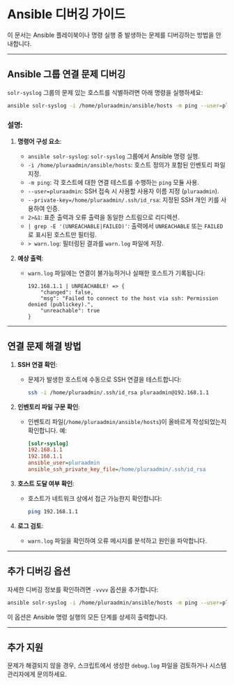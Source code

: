 # Ansible 디버깅 가이드

이 문서는 Ansible 플레이북이나 명령 실행 중 발생하는 문제를 디버깅하는 방법을 안내합니다.

---

## Ansible 그룹 연결 문제 디버깅

`solr-syslog` 그룹의 문제 있는 호스트를 식별하려면 아래 명령을 실행하세요:

```bash
ansible solr-syslog -i /home/pluraadmin/ansible/hosts -m ping --user=pluraadmin --private-key=/home/pluraadmin/.ssh/id_rsa 2>&1 | grep -E '(UNREACHABLE|FAILED)' > warn.log
```

### 설명:

1. **명령어 구성 요소**:
   - `ansible solr-syslog`: `solr-syslog` 그룹에서 Ansible 명령 실행.
   - `-i /home/pluraadmin/ansible/hosts`: 호스트 정의가 포함된 인벤토리 파일 지정.
   - `-m ping`: 각 호스트에 대한 연결 테스트를 수행하는 `ping` 모듈 사용.
   - `--user=pluraadmin`: SSH 접속 시 사용할 사용자 이름 지정 (`pluraadmin`).
   - `--private-key=/home/pluraadmin/.ssh/id_rsa`: 지정된 SSH 개인 키를 사용하여 인증.
   - `2>&1`: 표준 출력과 오류 출력을 동일한 스트림으로 리디렉션.
   - `| grep -E '(UNREACHABLE|FAILED)'`: 출력에서 `UNREACHABLE` 또는 `FAILED`로 표시된 호스트만 필터링.
   - `> warn.log`: 필터링된 결과를 `warn.log` 파일에 저장.

2. **예상 출력**:
   - `warn.log` 파일에는 연결이 불가능하거나 실패한 호스트가 기록됩니다:
     ```
     192.168.1.1 | UNREACHABLE! => {
         "changed": false,
         "msg": "Failed to connect to the host via ssh: Permission denied (publickey).",
         "unreachable": true
     }
     ```

---

## 연결 문제 해결 방법

1. **SSH 연결 확인**:
   - 문제가 발생한 호스트에 수동으로 SSH 연결을 테스트합니다:
     ```bash
     ssh -i /home/pluraadmin/.ssh/id_rsa pluraadmin@192.168.1.1
     ```

2. **인벤토리 파일 구문 확인**:
   - 인벤토리 파일(`/home/pluraadmin/ansible/hosts`)이 올바르게 작성되었는지 확인합니다. 예:
     ```ini
     [solr-syslog]
     192.168.1.1
     192.168.1.1
     ansible_user=pluraadmin
     ansible_ssh_private_key_file=/home/pluraadmin/.ssh/id_rsa
     ```

3. **호스트 도달 여부 확인**:
   - 호스트가 네트워크 상에서 접근 가능한지 확인합니다:
     ```bash
     ping 192.168.1.1
     ```

4. **로그 검토**:
   - `warn.log` 파일을 확인하여 오류 메시지를 분석하고 원인을 파악합니다.

---

## 추가 디버깅 옵션

자세한 디버깅 정보를 확인하려면 `-vvvv` 옵션을 추가합니다:
```bash
ansible solr-syslog -i /home/pluraadmin/ansible/hosts -m ping --user=pluraadmin --private-key=/home/pluraadmin/.ssh/id_rsa -vvvv
```

이 옵션은 Ansible 명령 실행의 모든 단계를 상세히 출력합니다.

---

## 추가 지원

문제가 해결되지 않을 경우, 스크립트에서 생성한 `debug.log` 파일을 검토하거나 시스템 관리자에게 문의하세요.
